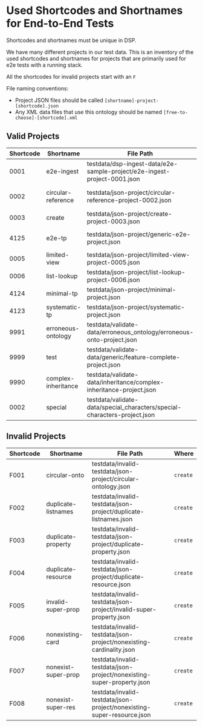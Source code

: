 # Used Shortcodes and Shortnames for End-to-End Tests

Shortcodes and shortnames must be unique in DSP.

We have many different projects in our test data.
This is an inventory of the used shortcodes and shortnames for projects
that are primarily used for e2e tests with a running stack.

All the shortcodes for invalid projects start with an `F`

File naming conventions:

- Project JSON files should be called `[shortname]-project-[shortcode].json`
- Any XML data files that use this ontology should be named `[free-to-choose]-[shortcode].xml`

## Valid Projects

| Shortcode | Shortname           | File Path                                                                 | Where                         |
|-----------|---------------------|---------------------------------------------------------------------------|-------------------------------|
| 0001      | e2e-ingest          | testdata/dsp-ingest-data/e2e-sample-project/e2e-ingest-project-0001.json  | `ingest-xmlupload`            |
| 0002      | circular-reference  | testdata/json-project/circular-reference-project-0002.json                | required for an XML           |
| 0003      | create              | testdata/json-project/create-project-0003.json                            | `create`                      |
| 4125      | e2e-tp              | testdata/json-project/generic-e2e-project.json                            | `create`, `get`, `xmlupload`  |
| 0005      | limited-view        | testdata/json-project/limited-view-project-0005.json                      | NEVER!                        |
| 0006      | list-lookup         | testdata/json-project/list-lookup-project-0006.json                       | `xmllib` integration          |
| 4124      | minimal-tp          | testdata/json-project/minimal-project.json                                | `create`                      |
| 4123      | systematic-tp       | testdata/json-project/systematic-project.json                             | `create`, `xmlupload`         |
| 9991      | erroneous-ontology  | testdata/validate-data/erroneous_ontology/erroneous-onto-project.json     | `validate-data `              |
| 9999      | test                | testdata/validate-data/generic/feature-complete-project.json              | `validate-data `, `xmlupload` |
| 9990      | complex-inheritance | testdata/validate-data/inheritance/complex-inheritance-project.json       | `validate-data `              |
| 0002      | special             | testdata/validate-data/special_characters/special-characters-project.json | `validate-data `              |

## Invalid Projects

| Shortcode | Shortname           | File Path                                                              | Where    |
|-----------|---------------------|------------------------------------------------------------------------|----------|
| F001      | circular-onto       | testdata/invalid-testdata/json-project/circular-ontology.json          | `create` |
| F002      | duplicate-listnames | testdata/invalid-testdata/json-project/duplicate-listnames.json        | `create` |
| F003      | duplicate-property  | testdata/invalid-testdata/json-project/duplicate-property.json         | `create` |
| F004      | duplicate-resource  | testdata/invalid-testdata/json-project/duplicate-resource.json         | `create` |
| F005      | invalid-super-prop  | testdata/invalid-testdata/json-project/invalid-super-property.json     | `create` |
| F006      | nonexisting-card    | testdata/invalid-testdata/json-project/nonexisting-cardinality.json    | `create` |
| F007      | nonexist-super-prop | testdata/invalid-testdata/json-project/nonexisting-super-property.json | `create` |
| F008      | nonexist-super-res  | testdata/invalid-testdata/json-project/nonexisting-super-resource.json | `create` |
